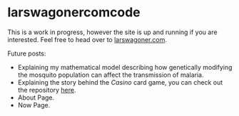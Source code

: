 # larswagonercomcode

This is a work in progress, however the site is up and running if you are interested. Feel free to head over to [larswagoner.com](https://www.larswagoner.com/).

Future posts:
  - Explaining my mathematical model describing how genetically modifying the mosquito population can affect the transmission of malaria.
  - Explaining the story behind the *Casino* card game, you can check out the repository [here](https://github.com/larswagoner/casino-py).
  - About Page.
  - Now Page.
